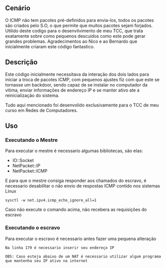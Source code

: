 ## Cenário

O ICMP não tem pacotes pré-definidos para envia-los, todos os pacotes são criados pelo S.O, o que permite que muitos pacotes sejam forjados. Utilido deste codigo para o desenvilvimento de meu TCC, que trata exatamente sobre como pequenos descuidos como este pode gerar grandes problemas.
Agradecimentos ao Nico e ao Bernardo que inicialmente criaram este código fantastico.

## Descrição

Este código inicialmente necessitava da interação dos dois lados para iniciar a troca de pacotes ICMP, com pequenos ajustes fiz com que este se tornasse um backdoor, sendo capaz de se instalar no computador da vitima, enviar informações de endereço IP e se manter ativo ate a reinicialização do sistema.

Tudo aqui mencionado foi desenvolido exclusivamente para o TCC de meu curso em Redes de Computadores.


## Uso

### Executando o Mestre

Para executar o mestre é necessario algumas bibliotecas, são elas:

* IO::Socket
* NetPacket::IP
* NetPacket::ICMP

E para que o mestre consiga responder aos chamados do escravo, é necessario desabilitar o não envio de respostas ICMP contido nos sistemas Linux

```
sysctl -w net.ipv4.icmp_echo_ignore_all=1
```

Caso não execute o comando acima, não recebera as requisições do escravo

### Executando o escravo

Para executar o escravo é necessario antes fazer uma pequena alteração

```
Na linha 179 é necessario inserir seu endereço IP

OBS: Caso esteja abaixo de um NAT é necessario utilizar algum programa que mantenha seu IP ativo na internet
